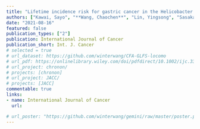 ```yaml
---
title: "Lifetime incidence risk for gastric cancer in the Helicobacter pylori-infected and uninfected population in Japan: A Monte Carlo simulation study [accepted]"
authors: ["Kawai, Sayo", "**Wang, Chaochen**", "Lin, Yingsong", "Sasakabe, Tae", "Okuda, Masumi", "Kikuchi, Shogo"]
date: "2021-08-16"
featured: false
publication_types: ["2"]
publication: International Journal of Cancer
publication_short: Int. J. Cancer
# selected = true
# url_dataset: https://github.com/winterwang/CFA-GLFS-locomo
# url_pdf: https://onlinelibrary.wiley.com/doi/pdfdirect/10.1002/ijc.33248?download=true
# url_project: chronon/
# projects: [chronon]
# url_project: JACC/
# projects: [JACC]
commentable: true
links:
- name: International Journal of Cancer
  url: 

# url_poster: "https://github.com/winterwang/gemini/raw/master/poster.pdf"
---
```



